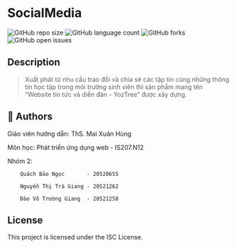 # SocialMedia
![GitHub repo size](https://img.shields.io/github/repo-size/QuachNgoc/SocialMedia?style=for-the-badge)
![GitHub language count](https://img.shields.io/github/languages/count/QuachNgoc/SocialMedia?style=for-the-badge)
![GitHub forks](https://img.shields.io/github/forks/QuachNgoc/SocialMedia?style=for-the-badge)
![GitHub open issues](https://img.shields.io/github/issues/QuachNgoc/SocialMedia?style=for-the-badge)

## Description
>Xuất phát từ nhu cầu trao đổi và chia sẻ các tập tin cũng những thông tin học tập trong môi trường sinh viên
> thì sản phẩm mang tên  “Website tin tức và diễn đàn - YozTree” được xây dựng.


## 🧐 Authors
Giáo viên hướng dẫn: ThS. Mai Xuân Hùng

Môn học: Phát triển ứng dụng web - IS207.N12

Nhóm 2: 

        Quách Bảo Ngọc       - 20520655 
        
        Nguyễn Thị Trà Giang - 20521262

        Đào Võ Trường Giang  - 20521258


## License
This project is licensed under the ISC License.

